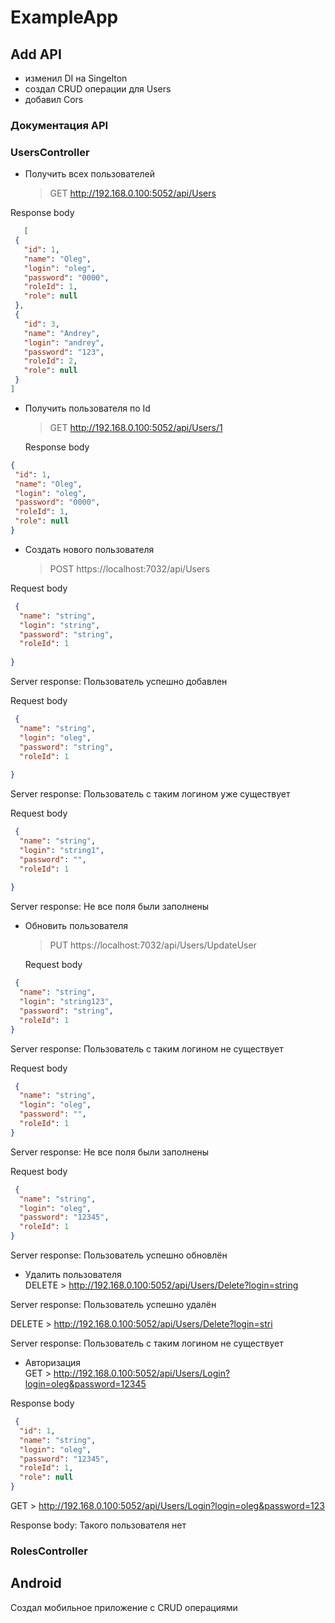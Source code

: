 # ExampleApp

## Add API
* изменил DI на Singelton
* создал CRUD операции для Users
* добавил Cors

### Документация API
### UsersController
 * Получить всех пользователей
   
   > GET http://192.168.0.100:5052/api/Users
   
  Response body 
 ```json
    [
  {
    "id": 1,
    "name": "Oleg",
    "login": "oleg",
    "password": "0000",
    "roleId": 1,
    "role": null
  },
  {
    "id": 3,
    "name": "Andrey",
    "login": "andrey",
    "password": "123",
    "roleId": 2,
    "role": null
  }
]
 ```

 * Получить пользователя по Id
   
   > GET http://192.168.0.100:5052/api/Users/1
   
   Response body 
 ```json
 {
  "id": 1,
  "name": "Oleg",
  "login": "oleg",
  "password": "0000",
  "roleId": 1,
  "role": null
}
 ```

 * Создать нового пользователя
   
   > POST https://localhost:7032/api/Users
   
  Request body 
```json
 {
  "name": "string",
  "login": "string",
  "password": "string",
  "roleId": 1
  
}
 ```  

 Server response: Пользователь успешно добавлен  

 Request body 
```json
 {
  "name": "string",
  "login": "oleg",
  "password": "string",
  "roleId": 1
  
}
 ```  
 
 Server response: Пользователь с таким логином уже существует  
 
 Request body 
```json
 {
  "name": "string",
  "login": "string1",
  "password": "",
  "roleId": 1
  
}
 ```  
 
 Server response: Не все поля были заполнены  
 

 * Обновить пользователя
   
   >  PUT https://localhost:7032/api/Users/UpdateUser
   
   Request body 
```json
 {
  "name": "string",
  "login": "string123",
  "password": "string",
  "roleId": 1
}
```  

Server response: Пользователь с таким логином не существует  

Request body 
```json
 {
  "name": "string",
  "login": "oleg",
  "password": "",
  "roleId": 1
} 
 ```  
 Server response: Не все поля были заполнены  

 Request body 
```json
 {
  "name": "string",
  "login": "oleg",
  "password": "12345",
  "roleId": 1
}
 ```  
 Server response: Пользователь успешно обновлён

 * Удалить пользователя  
    DELETE  > http://192.168.0.100:5052/api/Users/Delete?login=string  

 Server response: Пользователь успешно удалён  
 
DELETE  > http://192.168.0.100:5052/api/Users/Delete?login=stri

 Server response: Пользователь с таким логином не существует  
 * Авторизация  
   GET > http://192.168.0.100:5052/api/Users/Login?login=oleg&password=12345
   	
Response body  
```json
 {
  "id": 1,
  "name": "string",
  "login": "oleg",
  "password": "12345",
  "roleId": 1,
  "role": null
}
 ```

GET > http://192.168.0.100:5052/api/Users/Login?login=oleg&password=123
   	
Response body: Такого пользователя нет  

   
### RolesController


## Android

Создал мобильное приложение с CRUD операциями
